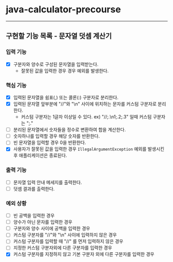 # java-calculator-precourse

---

## 구현할 기능 목록 - 문자열 덧셈 계산기

### 입력 기능

- [x] 구분자와 양수로 구성된 문자열을 입력받는다.
    - 잘못된 값을 입력한 경우 경우 예외를 발생한다.

### 핵심 기능

- [x] 입력된 문자열을 쉼표(,) 또는 콜론(:) 구분자로 분리한다.
- [x] 입력된 문자열 앞부분에 "//"와 "\n" 사이에 위치하는 문자를 커스텀 구분자로 분리한다.
    - 커스텀 구분자는 1글자 이상일 수 있다. ex) "//;.\n1;.2;.3" 일때 커스텀 구분자는 ";."
- [ ] 분리된 문자열에서 숫자들을 정수로 변환하여 합을 계산한다.
- [ ] 숫자하나를 입력할 경우 해당 숫자를 반환한다.
- [ ] 빈 문자열을 입력할 경우 0을 반환한다.
- [x] 사용자가 잘못된 값을 입력한 경우 `IllegalArgumentException` 예외를 발생시킨 후 애플리케이션은 종료된다.

### 출력 기능

- [ ] 문자열 입력 안내 메세지를 출력한다.
- [ ] 덧셈 결과를 출력한다.

### 예외 상황

- [ ] 빈 공백을 입력한 경우
- [ ] 양수가 아닌 문자를 입력한 경우
- [ ] 구분자와 양수 사이에 공백을 입력한 경우
- [ ] 커스텀 구분자를 "//"와 "\n" 사이에 입력하지 않은 경우
- [ ] 커스텀 구분자를 입력할 때 "//" 를 먼저 입력하지 않은 경우
- [ ] 지정한 커스텀 구분자외에 다른 구분자를 입력한 경우
- [x] 커스텀 구분자를 지정하지 않고 기본 구분자 외에 다른 구분자를 입력한 경우
